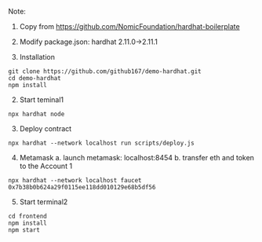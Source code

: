 Note:
1. Copy from https://github.com/NomicFoundation/hardhat-boilerplate
2. Modify package.json: hardhat 2.11.0->2.11.1

1. Installation
```
git clone https://github.com/github167/demo-hardhat.git
cd demo-hardhat
npm install
```
2. Start teminal1
```'
npx hardhat node
```

3. Deploy contract
```
npx hardhat --network localhost run scripts/deploy.js
```

4. Metamask
a. launch metamask: localhost:8454
b. transfer eth and token to the Account 1
```
npx hardhat --network localhost faucet 0x7b38b0b624a29f0115ee118dd010129e68b5df56
```

5. Start terminal2
```
cd frontend
npm install
npm start
```
